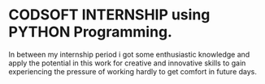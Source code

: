 # CODSOFT INTERNSHIP using PYTHON Programming.
In between my internship period i got some enthusiastic knowledge and apply the potential in this work for creative and innovative skills to gain experiencing the pressure of working hardly to get comfort in future days.
